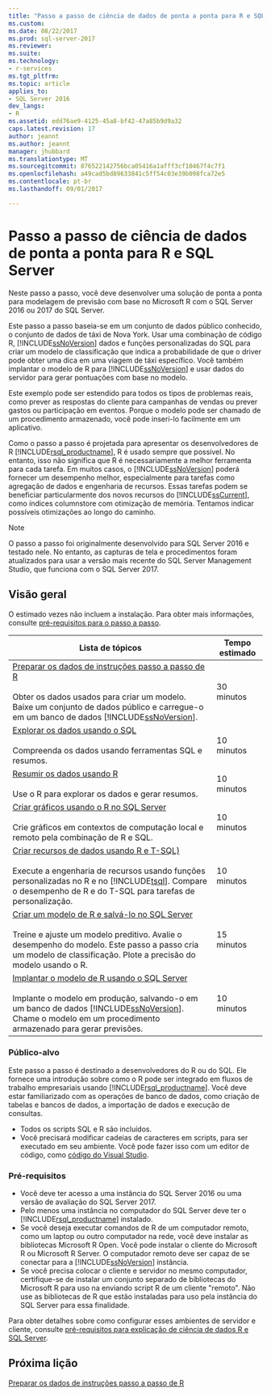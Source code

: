 ```yaml
---
title: "Passo a passo de ciência de dados de ponta a ponta para R e SQL Server | Microsoft Docs"
ms.custom: 
ms.date: 08/22/2017
ms.prod: sql-server-2017
ms.reviewer: 
ms.suite: 
ms.technology:
- r-services
ms.tgt_pltfrm: 
ms.topic: article
applies_to:
- SQL Server 2016
dev_langs:
- R
ms.assetid: edd76ae9-4125-45a8-bf42-47a85b9d9a32
caps.latest.revision: 17
author: jeannt
ms.author: jeannt
manager: jhubbard
ms.translationtype: MT
ms.sourcegitcommit: 876522142756bca05416a1afff3cf10467f4c7f1
ms.openlocfilehash: a49cad5bd89633841c5ff54c03e39b098fca72e5
ms.contentlocale: pt-br
ms.lasthandoff: 09/01/2017

---
```

# <a name="end-to-end-data-science-walkthrough-for-r-and-sql-server"></a>Passo a passo de ciência de dados de ponta a ponta para R e SQL Server

Neste passo a passo, você deve desenvolver uma solução de ponta a ponta para modelagem de previsão com base no Microsoft R com o SQL Server 2016 ou 2017 do SQL Server.

Este passo a passo baseia-se em um conjunto de dados público conhecido, o conjunto de dados de táxi de Nova York. Usar uma combinação de código R, [!INCLUDE[ssNoVersion](../../includes/ssnoversion-md.md)] dados e funções personalizadas do SQL para criar um modelo de classificação que indica a probabilidade de que o driver pode obter uma dica em uma viagem de táxi específico. Você também implantar o modelo de R para [!INCLUDE[ssNoVersion](../../includes/ssnoversion-md.md)] e usar dados do servidor para gerar pontuações com base no modelo.

Este exemplo pode ser estendido para todos os tipos de problemas reais, como prever as respostas do cliente para campanhas de vendas ou prever gastos ou participação em eventos. Porque o modelo pode ser chamado de um procedimento armazenado, você pode inseri-lo facilmente em um aplicativo.

Como o passo a passo é projetada para apresentar os desenvolvedores de R [!INCLUDE[rsql_productname](../../includes/rsql-productname-md.md)], R é usado sempre que possível. No entanto, isso não significa que R é necessariamente a melhor ferramenta para cada tarefa. Em muitos casos, o [!INCLUDE[ssNoVersion](../../includes/ssnoversion-md.md)] poderá fornecer um desempenho melhor, especialmente para tarefas como agregação de dados e engenharia de recursos.  Essas tarefas podem se beneficiar particularmente dos novos recursos do [!INCLUDE[ssCurrent](../../includes/sscurrent-md.md)], como índices columnstore com otimização de memória. Tentamos indicar possíveis otimizações ao longo do caminho.

> [!NOTE]
> O passo a passo foi originalmente desenvolvido para SQL Server 2016 e testado nele. No entanto, as capturas de tela e procedimentos foram atualizados para usar a versão mais recente do SQL Server Management Studio, que funciona com o SQL Server 2017.

## <a name="overview"></a>Visão geral

O estimado vezes não incluem a instalação. Para obter mais informações, consulte [pré-requisitos para o passo a passo](../tutorials/walkthrough-prerequisites-for-data-science-walkthroughs.md).

|Lista de tópicos|Tempo estimado|
|-|------------------------------|
|[Preparar os dados de instruções passo a passo de R](../tutorials/walkthrough-prepare-the-data.md) <br /><br />Obter os dados usados para criar um modelo. Baixe um conjunto de dados público e carregue-o em um banco de dados [!INCLUDE[ssNoVersion](../../includes/ssnoversion-md.md)].|30 minutos|
|[Explorar os dados usando o SQL](../tutorials/walkthrough-view-and-explore-the-data.md) <br /><br />Compreenda os dados usando ferramentas SQL e resumos.|10 minutos|
|[Resumir os dados usando R](../tutorials/walkthrough-view-and-summarize-data-using-r.md) <br /><br />Use o R para explorar os dados e gerar resumos.|10 minutos|
|[Criar gráficos usando o R no SQL Server](../tutorials/walkthrough-create-graphs-and-plots-using-r.md) <br /><br />Crie gráficos em contextos de computação local e remoto pela combinação de R e SQL.|10 minutos|
|[Criar recursos de dados usando R e T-SQL)](../tutorials/walkthrough-create-data-features.md) <br /><br />Execute a engenharia de recursos usando funções personalizadas no R e no [!INCLUDE[tsql](../../includes/tsql-md.md)]. Compare o desempenho de R e do T-SQL para tarefas de personalização. |10 minutos|
|[Criar um modelo de R e salvá-lo no SQL Server](../tutorials/walkthrough-build-and-save-the-model.md) <br /><br />Treine e ajuste um modelo preditivo. Avalie o desempenho do modelo. Este passo a passo cria um modelo de classificação. Plote a precisão do modelo usando o R.|15 minutos|
|[Implantar o modelo de R usando o SQL Server](../tutorials/walkthrough-deploy-and-use-the-model.md) <br /><br />Implante o modelo em produção, salvando-o em um banco de dados [!INCLUDE[ssNoVersion](../../includes/ssnoversion-md.md)]. Chame o modelo em um procedimento armazenado para gerar previsões.|10 minutos|

### <a name="intended-audience"></a>Público-alvo

Este passo a passo é destinado a desenvolvedores do R ou do SQL. Ele fornece uma introdução sobre como o R pode ser integrado em fluxos de trabalho empresariais usando [!INCLUDE[rsql_productname](../../includes/rsql-productname-md.md)].  Você deve estar familiarizado com as operações de banco de dados, como criação de tabelas e bancos de dados, a importação de dados e execução de consultas.

+ Todos os scripts SQL e R são incluídos.
+ Você precisará modificar cadeias de caracteres em scripts, para ser executado em seu ambiente. Você pode fazer isso com um editor de código, como [código do Visual Studio](https://code.visualstudio.com/Download).

### <a name="prerequisites"></a>Pré-requisitos

+ Você deve ter acesso a uma instância do SQL Server 2016 ou uma versão de avaliação do SQL Server 2017.
+ Pelo menos uma instância no computador do SQL Server deve ter o [!INCLUDE[rsql_productname](../../includes/rsql-productname-md.md)] instalado.
+ Se você deseja executar comandos de R de um computador remoto, como um laptop ou outro computador na rede, você deve instalar as bibliotecas Microsoft R Open. Você pode instalar o cliente do Microsoft R ou Microsoft R Server. O computador remoto deve ser capaz de se conectar para a [!INCLUDE[ssNoVersion](../../includes/ssnoversion-md.md)] instância.
+ Se você precisa colocar o cliente e servidor no mesmo computador, certifique-se de instalar um conjunto separado de bibliotecas do Microsoft R para uso na enviando script R de um cliente "remoto". Não use as bibliotecas de R que estão instaladas para uso pela instância do SQL Server para essa finalidade.

Para obter detalhes sobre como configurar esses ambientes de servidor e cliente, consulte [pré-requisitos para explicação de ciência de dados R e SQL Server](../tutorials/walkthrough-prerequisites-for-data-science-walkthroughs.md).

## <a name="next-lesson"></a>Próxima lição

[Preparar os dados de instruções passo a passo de R](../tutorials/walkthrough-prepare-the-data.md)

